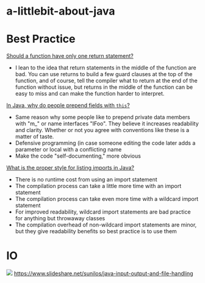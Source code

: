 # a-littlebit-about-java

Best Practice
======

[Should a function have only one return statement?](https://stackoverflow.com/questions/36707/should-a-function-have-only-one-return-statement/36714#36714)
- I lean to the idea that return statements in the middle of the function are bad. You can use returns to build a few guard clauses at the top of the function, and of course, tell the compiler what to return at the end of the function without issue, but returns in the middle of the function can be easy to miss and can make the function harder to interpret.

[In Java, why do people prepend fields with `this`?](https://stackoverflow.com/questions/406053/in-java-why-do-people-prepend-fields-with-this/406063#406063)
- Same reason why some people like to prepend private data members with "m_" or name interfaces "IFoo". They believe it increases readability and clarity. Whether or not you agree with conventions like these is a matter of taste. 
- Defensive programming (in case someone editing the code later adds a parameter or local with a conflicting name
- Make the code "self-documenting," more obvious

[What is the proper style for listing imports in Java?](https://stackoverflow.com/questions/2067158/what-is-the-proper-style-for-listing-imports-in-java/2067469#2067469)
- There is no runtime cost from using an import statement
- The compilation process can take a little more time with an import statement
- The compilation process can take even more time with a wildcard import statement
- For improved readability, wildcard import statements are bad practice for anything but throwaway classes
- The compilation overhead of non-wildcard import statements are minor, but they give readability benefits so best practice is to use them

# IO
![](https://image.slidesharecdn.com/iostreamsv2-151225120725/95/java-input-output-and-file-handling-3-638.jpg?cb=1451045800)
https://www.slideshare.net/sunilos/java-input-output-and-file-handling
